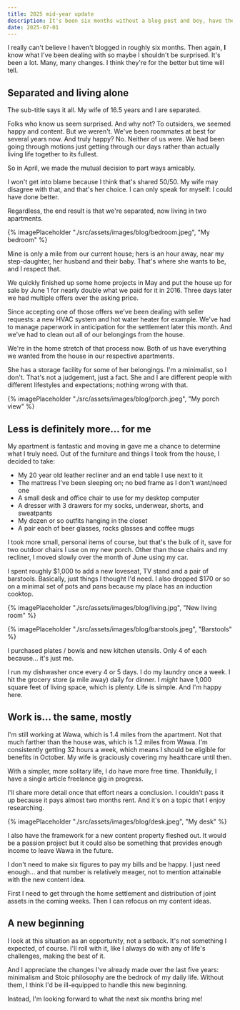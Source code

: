 ```yaml
---
title: 2025 mid-year update
description: It's been six months without a blog post and boy, have there been some ch- ch- changes in my life!
date: 2025-07-01
---
```


I really can't believe I haven't blogged in roughly six months. Then again, **I** know what I've been dealing with so maybe I shouldn't be surprised. It's been a lot. Many, many changes. I think they're for the better but time will tell.

## Separated and living alone

The sub-title says it all. My wife of 16.5 years and I are separated. 

Folks who know us seem surprised. And why not? To outsiders, we seemed happy and content. But we weren't. We've been roommates at best for several years now. And truly happy? No. Neither of us were. We had been going through motions just getting through our days rather than actually living life together to its fullest.

So in April, we made the mutual decision to part ways amicably.

I won't get into blame because I think that's shared 50/50. My wife may disagree with that, and that's her choice. I can only speak for myself: I could have done better. 

Regardless, the end result is that we're separated, now living in two apartments. 

{% imagePlaceholder "./src/assets/images/blog/bedroom.jpeg", "My bedroom" %}

Mine is only a mile from our current house; hers is an hour away, near my step-daughter, her husband and their baby. That's where she wants to be, and I respect that.

We quickly finished up some home projects in May and put the house up for sale by June 1 for nearly double what we paid for it in 2016. Three days later we had multiple offers over the asking price. 

Since accepting one of those offers we've been dealing with seller requests: a new HVAC system and hot water heater for example. We've had to manage paperwork in anticipation for the settlement later this month. And we've had to clean out all of our belongings from the house.

We're in the home stretch of that process now. Both of us have everything we wanted from the house in our respective apartments. 

She has a storage facility for some of her belongings. I'm a minimalist, so I don't. That's not a judgement, just a fact. She and I are different people with different lifestyles and expectations; nothing wrong with that.

{% imagePlaceholder "./src/assets/images/blog/porch.jpeg", "My porch view" %}

## Less is definitely more... for me

My apartment is fantastic and moving in gave me a chance to determine what I truly need. Out of the furniture and things I took from the house, I decided to take:

- My 20 year old leather recliner and an end table I use next to it
- The mattress I've been sleeping on; no bed frame as I don't want/need one
- A small desk and office chair to use for my desktop computer
- A dresser with 3 drawers for my socks, underwear, shorts, and sweatpants
- My dozen or so outfits hanging in the closet
- A pair each of beer glasses, rocks glasses and coffee mugs

I took more small, personal items of course, but that's the bulk of it, save for two outdoor chairs I use on my new porch. Other than those chairs and my recliner, I moved slowly over the month of June using my car.

I spent roughly $1,000 to add a new loveseat, TV stand and a pair of barstools. Basically, just things I thought I'd need. I also dropped $170 or so on a minimal set of pots and pans because my place has an induction cooktop.

{% imagePlaceholder "./src/assets/images/blog/living.jpg", "New living room" %}

{% imagePlaceholder "./src/assets/images/blog/barstools.jpeg", "Barstools" %}

I purchased plates / bowls and new kitchen utensils. Only 4 of each because... it's just me. 

I run my dishwasher once every 4 or 5 days. I do my laundry once a week. I hit the grocery store (a mile away) daily for dinner. I *might* have 1,000 square feet of living space, which is plenty. Life is simple. And I'm happy here.

## Work is... the same, mostly

I'm still working at Wawa, which is 1.4 miles from the apartment. Not that much farther than the house was, which is 1.2 miles from Wawa. I'm consistently getting 32 hours a week, which means I should be eligible for benefits in October. My wife is graciously covering my healthcare until then.

With a simpler, more solitary life, I do have more free time. Thankfully, I have a single article freelance gig in progress. 

I'll share more detail once that effort nears a conclusion. I couldn't pass it up because it pays almost two months rent. And it's on a topic that I enjoy researching.

{% imagePlaceholder "./src/assets/images/blog/desk.jpeg", "My desk" %}

I also have the framework for a new content property fleshed out. It would be a passion project but it could also be something that provides enough income to leave Wawa in the future. 

I don't need to make six figures to pay my bills and be happy. I just need enough... and that number is relatively meager, not to mention attainable with the new content idea. 

First I need to get through the home settlement and distribution of joint assets in the coming weeks. Then I can refocus on my content ideas.

## A new beginning

I look at this situation as an opportunity, not a setback. It's not something I expected, of course. I'll roll with it, like I always do with any of life's challenges, making the best of it.

And I appreciate the changes I've already made over the last five years: minimalism and Stoic philosophy are the bedrock of my daily life. Without them, I think I'd be ill-equipped to handle this new beginning.

Instead, I'm looking forward to what the next six months bring me!
